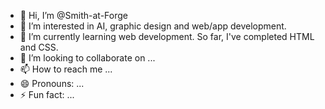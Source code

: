 - 👋 Hi, I’m @Smith-at-Forge
- 👀 I’m interested in AI, graphic design and web/app development.
- 🌱 I’m currently learning web development. So far, I've completed HTML and CSS.
- 💞️ I’m looking to collaborate on ...
- 📫 How to reach me ...
- 😄 Pronouns: ...
- ⚡ Fun fact: ...

<!---
Smith-at-Forge/Smith-at-Forge is a ✨ special ✨ repository because its `README.md` (this file) appears on your GitHub profile.
You can click the Preview link to take a look at your changes.
--->
